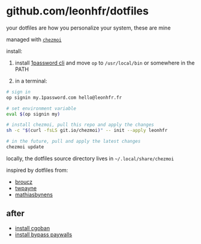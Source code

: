 # github.com/leonhfr/dotfiles

your dotfiles are how you personalize your system, these are mine

managed with [`chezmoi`](https://github.com/twpayne/chezmoi)

install:

1. install [1password cli](https://1password.com/downloads/command-line/) and move `op` to `/usr/local/bin` or somewhere in the PATH

2. in a terminal:

```sh
# sign in
op signin my.1password.com hello@leonhfr.fr

# set environment variable
eval $(op signin my)

# install chezmoi, pull this repo and apply the changes
sh -c "$(curl -fsLS git.io/chezmoi)" -- init --apply leonhfr

# in the future, pull and apply the latest changes
chezmoi update
```

locally, the dotfiles source directory lives in `~/.local/share/chezmoi`

inspired by dotfiles from:

- [broucz](https://github.com/broucz/dotfiles)
- [twpayne](https://github.com/twpayne/dotfiles)
- [mathiasbynens](https://github.com/mathiasbynens/dotfiles)

## after

- [install cgoban](https://www.gokgs.com/download.jsp)
- [install bypass paywalls](https://github.com/iamadamdev/bypass-paywalls-chrome)
